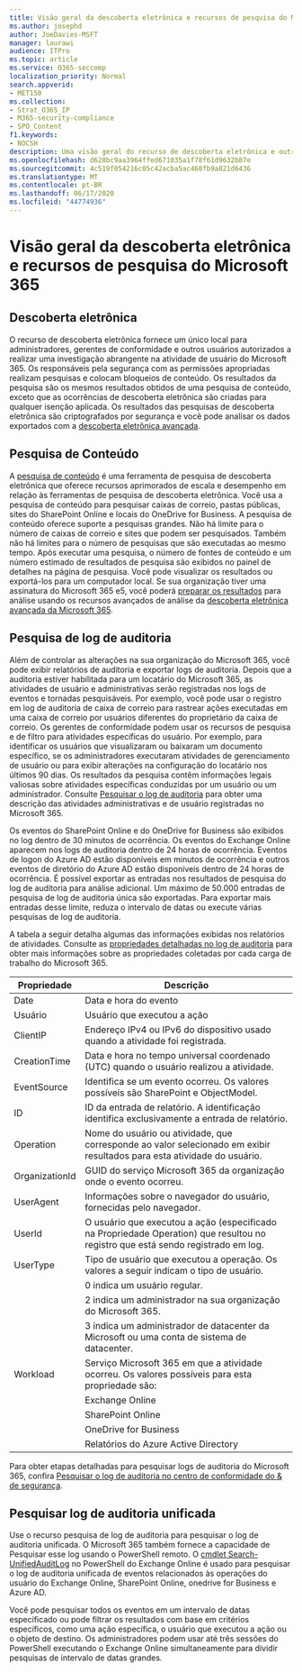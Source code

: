 ```yaml
---
title: Visão geral da descoberta eletrônica e recursos de pesquisa do Microsoft 365
ms.author: josephd
author: JoeDavies-MSFT
manager: laurawi
audience: ITPro
ms.topic: article
ms.service: O365-seccomp
localization_priority: Normal
search.appverid:
- MET150
ms.collection:
- Strat_O365_IP
- M365-security-compliance
- SPO_Content
f1.keywords:
- NOCSH
description: Uma visão geral do recurso de descoberta eletrônica e outros recursos de pesquisa do Microsoft 365 para o uso de auditoria e transparência.
ms.openlocfilehash: d628bc9aa3964ffed671035a1f78f61d9632b87e
ms.sourcegitcommit: 4c519f054216c05c42acba5ac460fb9a821d6436
ms.translationtype: MT
ms.contentlocale: pt-BR
ms.lasthandoff: 06/17/2020
ms.locfileid: "44774936"
---
```

# <a name="microsoft-365-ediscovery-and-search-features-overview"></a>Visão geral da descoberta eletrônica e recursos de pesquisa do Microsoft 365 

## <a name="ediscovery"></a>Descoberta eletrônica

O recurso de descoberta eletrônica fornece um único local para administradores, gerentes de conformidade e outros usuários autorizados a realizar uma investigação abrangente na atividade de usuário do Microsoft 365. Os responsáveis pela segurança com as permissões apropriadas realizam pesquisas e colocam bloqueios de conteúdo. Os resultados da pesquisa são os mesmos resultados obtidos de uma pesquisa de conteúdo, exceto que as ocorrências de descoberta eletrônica são criadas para qualquer isenção aplicada. Os resultados das pesquisas de descoberta eletrônica são criptografados por segurança e você pode analisar os dados exportados com a [descoberta eletrônica avançada](https://docs.microsoft.com/microsoft-365/compliance/overview-ediscovery-20).

## <a name="content-search"></a>Pesquisa de Conteúdo

A [pesquisa de conteúdo](https://support.office.com/article/Run-a-Content-Search-in-the-Office-365-Security-Compliance-Center-61852fd9-fe8a-4880-a339-cb19ed3bff4a) é uma ferramenta de pesquisa de descoberta eletrônica que oferece recursos aprimorados de escala e desempenho em relação às ferramentas de pesquisa de descoberta eletrônica. Você usa a pesquisa de conteúdo para pesquisar caixas de correio, pastas públicas, sites do SharePoint Online e locais do OneDrive for Business. A pesquisa de conteúdo oferece suporte a pesquisas grandes. Não há limite para o número de caixas de correio e sites que podem ser pesquisados. Também não há limites para o número de pesquisas que são executadas ao mesmo tempo. Após executar uma pesquisa, o número de fontes de conteúdo e um número estimado de resultados de pesquisa são exibidos no painel de detalhes na página de pesquisa. Você pode visualizar os resultados ou exportá-los para um computador local. Se sua organização tiver uma assinatura do Microsoft 365 e5, você poderá [preparar os resultados](https://support.office.com/article/Run-a-Content-Search-in-the-Office-365-Security-Compliance-Center-61852fd9-fe8a-4880-a339-cb19ed3bff4a#prepare) para análise usando os recursos avançados de análise da [descoberta eletrônica avançada da Microsoft 365](https://docs.microsoft.com/microsoft-365/compliance/overview-ediscovery-20).

## <a name="audit-log-search"></a>Pesquisa de log de auditoria

Além de controlar as alterações na sua organização do Microsoft 365, você pode exibir relatórios de auditoria e exportar logs de auditoria. Depois que a auditoria estiver habilitada para um locatário do Microsoft 365, as atividades de usuário e administrativas serão registradas nos logs de eventos e tornadas pesquisáveis. Por exemplo, você pode usar o registro em log de auditoria de caixa de correio para rastrear ações executadas em uma caixa de correio por usuários diferentes do proprietário da caixa de correio. Os gerentes de conformidade podem usar os recursos de pesquisa e de filtro para atividades específicas do usuário. Por exemplo, para identificar os usuários que visualizaram ou baixaram um documento específico, se os administradores executaram atividades de gerenciamento de usuário ou para exibir alterações na configuração do locatário nos últimos 90 dias. Os resultados da pesquisa contêm informações legais valiosas sobre atividades específicas conduzidas por um usuário ou um administrador. Consulte [Pesquisar o log de auditoria](https://docs.microsoft.com/microsoft-365/compliance/search-the-audit-log-in-security-and-compliance) para obter uma descrição das atividades administrativas e de usuário registradas no Microsoft 365.

Os eventos do SharePoint Online e do OneDrive for Business são exibidos no log dentro de 30 minutos de ocorrência. Os eventos do Exchange Online aparecem nos logs de auditoria dentro de 24 horas de ocorrência. Eventos de logon do Azure AD estão disponíveis em minutos de ocorrência e outros eventos de diretório do Azure AD estão disponíveis dentro de 24 horas de ocorrência. É possível exportar as entradas nos resultados de pesquisa do log de auditoria para análise adicional. Um máximo de 50.000 entradas de pesquisa de log de auditoria única são exportadas. Para exportar mais entradas desse limite, reduza o intervalo de datas ou execute várias pesquisas de log de auditoria.

A tabela a seguir detalha algumas das informações exibidas nos relatórios de atividades. Consulte as [propriedades detalhadas no log de auditoria](https://docs.microsoft.com/microsoft-365/compliance/detailed-properties-in-the-office-365-audit-log) para obter mais informações sobre as propriedades coletadas por cada carga de trabalho do Microsoft 365.

| Propriedade | Descrição |
|----------------|----------------------------------------------------------------------------------------------------------------------|
| Date | Data e hora do evento |
| Usuário | Usuário que executou a ação |
| ClientIP | Endereço IPv4 ou IPv6 do dispositivo usado quando a atividade foi registrada. |
| CreationTime | Data e hora no tempo universal coordenado (UTC) quando o usuário realizou a atividade. |
| EventSource | Identifica se um evento ocorreu. Os valores possíveis são SharePoint e ObjectModel. |
| ID | ID da entrada de relatório. A identificação identifica exclusivamente a entrada de relatório. |
| Operation | Nome do usuário ou atividade, que corresponde ao valor selecionado em exibir resultados para esta atividade do usuário. |
| OrganizationId | GUID do serviço Microsoft 365 da organização onde o evento ocorreu. |
| UserAgent | Informações sobre o navegador do usuário, fornecidas pelo navegador. |
| UserId | O usuário que executou a ação (especificado na Propriedade Operation) que resultou no registro que está sendo registrado em log. |
| UserType | Tipo de usuário que executou a operação. Os valores a seguir indicam o tipo de usuário. |
|  | 0 indica um usuário regular. |
|  | 2 indica um administrador na sua organização do Microsoft 365. |
|  | 3 indica um administrador de datacenter da Microsoft ou uma conta de sistema de datacenter. |
| Workload | Serviço Microsoft 365 em que a atividade ocorreu. Os valores possíveis para esta propriedade são: |
|  | Exchange Online |
|  | SharePoint Online |
|  | OneDrive for Business |
|  | Relatórios do Azure Active Directory |

Para obter etapas detalhadas para pesquisar logs de auditoria do Microsoft 365, confira [Pesquisar o log de auditoria no centro de conformidade do & de segurança](https://docs.microsoft.com/microsoft-365/compliance/search-the-audit-log-in-security-and-compliance).

## <a name="search-unified-audit-log"></a>Pesquisar log de auditoria unificada

Use o recurso pesquisa de log de auditoria para pesquisar o log de auditoria unificada. O Microsoft 365 também fornece a capacidade de Pesquisar esse log usando o PowerShell remoto. O [cmdlet Search-UnifiedAuditLog](https://docs.microsoft.com/powershell/module/exchange/policy-and-compliance-audit/Search-UnifiedAuditLog?view=exchange-ps) no PowerShell do Exchange Online é usado para pesquisar o log de auditoria unificada de eventos relacionados às operações do usuário do Exchange Online, SharePoint Online, onedrive for Business e Azure AD. 

Você pode pesquisar todos os eventos em um intervalo de datas especificado ou pode filtrar os resultados com base em critérios específicos, como uma ação específica, o usuário que executou a ação ou o objeto de destino. Os administradores podem usar até três sessões do PowerShell executando o Exchange Online simultaneamente para dividir pesquisas de intervalo de datas grandes.